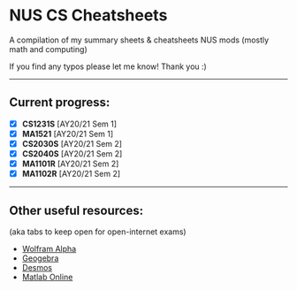 # NUS CS Cheatsheets

A compilation of my summary sheets & cheatsheets NUS mods (mostly math and computing)

If you find any typos please let me know! Thank you :)

---

## Current progress:

- [x] **CS1231S** [AY20/21 Sem 1]
- [x] **MA1521** [AY20/21 Sem 1]
- [x] **CS2030S** [AY20/21 Sem 2]
- [x] **CS2040S** [AY20/21 Sem 2]
- [x] **MA1101R** [AY20/21 Sem 2]
- [x] **MA1102R** [AY20/21 Sem 2]

---

## Other useful resources:

(aka tabs to keep open for open-internet exams)

- [Wolfram Alpha](https://www.wolframalpha.com/)
- [Geogebra](https://www.geogebra.org/calculator)
- [Desmos](https://www.desmos.com/calculator)
- [Matlab Online](https://matlab.mathworks.com/)
